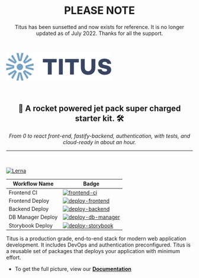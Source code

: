 &nbsp;

<h1 align="center">PLEASE NOTE </h1> 
<p align="center">Titus has been sunsetted and now exists for reference. It is no longer updated as of July 2022.  Thanks for all the support. </p>

&nbsp;

[![Logo][logo-img]][docs]

&nbsp;

<h2 align="center"> 🚀 A rocket powered jet pack super charged starter kit. 🛠️</h2>
<p align="center"><em>From 0 to react front-end, fastify-backend, authentication, with tests, and cloud-ready in about an hour.</em></p>

---

&nbsp;

[![Lerna][lerna-badge]][lerna-link]

| Workflow Name     | Badge                                                                   |
| ----------------- | ----------------------------------------------------------------------- |
| Frontend CI       | [![frontend-ci][frontend-ci-badge]][frontend-ci]                        |
| Frontend Deploy   | [![deploy-frontend][deploy-frontend-badge]][deploy-frontend-link]       |
| Backend Deploy    | [![deploy-backend][deploy-backend-badge]][deploy-backend-link]          |
| DB Manager Deploy | [![deploy-db-manager][deploy-db-manager-badge]][deploy-db-manager-link] |
| Storybook Deploy  | [![deploy-storybook][deploy-storybook-badge]][deploy-storybook-link]    |

Titus is a production grade, end-to-end stack for modern web application development. It includes DevOps and authentication preconfigured. Titus is a reusable set of packages that deploys your application with minimum effort.

- To get the full picture, view our **[Documentation][docs]**

[lerna-link]: https://lernajs.io/
[lerna-badge]: https://img.shields.io/badge/maintained%20with-lerna-cc00ff.svg
[frontend-ci]: https://github.com/nearform/titus/actions?query=workflow%3A%22Frontend+CI%22
[frontend-ci-badge]: https://github.com/nearform/titus/workflows/Frontend%20CI/badge.svg
[deploy-frontend-link]: https://github.com/nearform/titus/actions?query=workflow%3A%22Deploy+titus-frontend+to+GCP%22
[deploy-frontend-badge]: https://github.com/nearform/titus/workflows/Deploy%20titus-frontend%20to%20GCP/badge.svg
[deploy-backend-link]: https://github.com/nearform/titus/actions?query=workflow%3A%22Deploy+titus-backend+to+GCP%22
[deploy-backend-badge]: https://github.com/nearform/titus/workflows/Deploy%20titus-backend%20to%20GCP/badge.svg
[deploy-db-manager-link]: https://github.com/nearform/titus/actions?query=workflow%3A%22Deploy+titus-db-manager+to+GCP%22
[deploy-db-manager-badge]: https://github.com/nearform/titus/workflows/Deploy%20titus-db-manager%20to%20GCP/badge.svg
[deploy-storybook-link]: https://github.com/nearform/titus/actions?query=workflow%3A%22Deploy+storybook+to+GCP%22
[deploy-storybook-badge]: https://github.com/nearform/titus/workflows/Deploy%20storybook%20to%20GCP/badge.svg
[logo-img]: docs/img/Accel_Logo_Titus.svg
[docs]: https://nf-titus.netlify.com/#/
